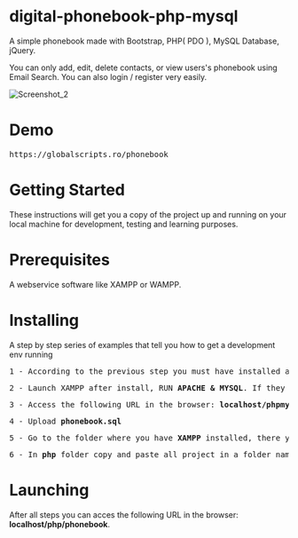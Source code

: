 # digital-phonebook-php-mysql

A simple phonebook made with Bootstrap, PHP( PDO ), MySQL Database, jQuery.  

You can only add, edit, delete contacts, or view users's phonebook using Email Search. You can also login / register very easily.

![Screenshot_2](https://user-images.githubusercontent.com/42087874/159185964-464f08d9-2770-4c35-97a6-059acf4e7968.png)

# Demo
<pre>https://globalscripts.ro/phonebook</pre>

# Getting Started
These instructions will get you a copy of the project up and running on your local machine for development, testing and learning purposes.

# Prerequisites
A webservice software like XAMPP or WAMPP. 

# Installing
A step by step series of examples that tell you how to get a development env running

<pre>1 - According to the previous step you must have installed any software for launching PHP projects</pre>
<pre>2 - Launch XAMPP after install, RUN <strong>APACHE & MYSQL</strong>. If they are green, everything is fine.</pre>
<pre>3 - Access the following URL in the browser: <strong>localhost/phpmyadmin</strong>, create a new database named <strong>phonebook</strong>.</pre>
<pre>4 - Upload <strong>phonebook.sql</strong></pre>
<pre>5 - Go to the folder where you have <strong>XAMPP</strong> installed, there you will find a folder called <strong>htdocs</strong>, go into it and create a folder called <strong>php</strong> </pre>
<pre>6 - In <strong>php</strong> folder copy and paste all project in a folder named <strong>phonebook</strong>. </pre>

# Launching 
After all steps you can acces the following URL in the browser: <strong>localhost/php/phonebook</strong>. 
